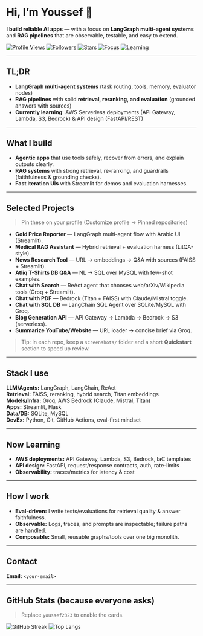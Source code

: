 # Hi, I’m Youssef 👋

**I build reliable AI apps** — with a focus on **LangGraph multi-agent systems** and **RAG pipelines** that are observable, testable, and easy to extend.

[![Profile Views](https://komarev.com/ghpvc/?username=<your-username>&style=flat)](https://github.com/<your-username>)
[![Followers](https://img.shields.io/github/followers/<your-username>?style=social)](https://github.com/<your-username>?tab=followers)
[![Stars](https://img.shields.io/github/stars/<your-username>?affiliations=OWNER%2CCOLLABORATOR&style=social)](https://github.com/<your-username>?tab=repositories)
![Focus](https://img.shields.io/badge/Focus-LangGraph%20Agents%20%7C%20RAG-blue)
![Learning](https://img.shields.io/badge/Learning-AWS%20Deployments%20%7C%20APIs-informational)

---

## TL;DR
- **LangGraph multi-agent systems** (task routing, tools, memory, evaluator nodes)  
- **RAG pipelines** with solid **retrieval, reranking, and evaluation** (grounded answers with sources)  
- **Currently learning**: AWS Serverless deployments (API Gateway, Lambda, S3, Bedrock) & API design (FastAPI/REST)

---

## What I build
- **Agentic apps** that use tools safely, recover from errors, and explain outputs clearly.  
- **RAG systems** with strong retrieval, re-ranking, and guardrails (faithfulness & grounding checks).  
- **Fast iteration UIs** with Streamlit for demos and evaluation harnesses.  

---

## Selected Projects
> Pin these on your profile (Customize profile → Pinned repositories)

- **Gold Price Reporter** — LangGraph multi-agent flow with Arabic UI (Streamlit).  
- **Medical RAG Assistant** — Hybrid retrieval + evaluation harness (LitQA-style).  
- **News Research Tool** — URL → embeddings → Q&A with sources (FAISS + Streamlit).  
- **Atliq T-Shirts DB Q&A** — NL → SQL over MySQL with few-shot examples.  
- **Chat with Search** — ReAct agent that chooses web/arXiv/Wikipedia tools (Groq + Streamlit).  
- **Chat with PDF** — Bedrock (Titan + FAISS) with Claude/Mistral toggle.  
- **Chat with SQL DB** — LangChain SQL Agent over SQLite/MySQL with Groq.  
- **Blog Generation API** — API Gateway → Lambda → Bedrock → S3 (serverless).  
- **Summarize YouTube/Website** — URL loader → concise brief via Groq.

> Tip: In each repo, keep a `screenshots/` folder and a short **Quickstart** section to speed up review.

---

## Stack I use
**LLM/Agents:** LangGraph, LangChain, ReAct  
**Retrieval:** FAISS, reranking, hybrid search, Titan embeddings  
**Models/Infra:** Groq, AWS Bedrock (Claude, Mistral, Titan)  
**Apps:** Streamlit, Flask  
**Data/DB:** SQLite, MySQL  
**DevEx:** Python, Git, GitHub Actions, eval-first mindset

---

## Now Learning
- **AWS deployments:** API Gateway, Lambda, S3, Bedrock, IaC templates  
- **API design:** FastAPI, request/response contracts, auth, rate-limits  
- **Observability:** traces/metrics for latency & cost

---

## How I work
- **Eval-driven:** I write tests/evaluations for retrieval quality & answer faithfulness.  
- **Observable:** Logs, traces, and prompts are inspectable; failure paths are handled.  
- **Composable:** Small, reusable graphs/tools over one big monolith.

---

## Contact
**Email:** `<your-email>`

---

## GitHub Stats (because everyone asks)
> Replace `youssef2323` to enable the cards.

![GitHub Streak](https://streak-stats.demolab.com/?user=<your-username>&hide_border=true)
![Top Langs](https://github-readme-stats.vercel.app/api/top-langs/?username=<your-username>&layout=compact&hide_border=true)
